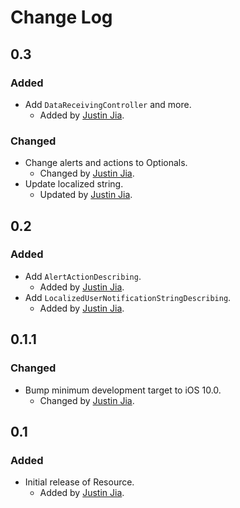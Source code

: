 # Change Log

## 0.3

### Added

- Add `DataReceivingController` and more.
    - Added by [Justin Jia](http://github.com/JustinJiaDev).

### Changed

- Change alerts and actions to Optionals.
    - Changed by [Justin Jia](http://github.com/JustinJiaDev).
- Update localized string.
    - Updated by [Justin Jia](http://github.com/JustinJiaDev).

## 0.2

### Added

- Add `AlertActionDescribing`.
    - Added by [Justin Jia](http://github.com/JustinJiaDev).
- Add `LocalizedUserNotificationStringDescribing`.
    - Added by [Justin Jia](http://github.com/JustinJiaDev).

## 0.1.1

### Changed

- Bump minimum development target to iOS 10.0.
    - Changed by [Justin Jia](http://github.com/JustinJiaDev).

## 0.1

### Added

- Initial release of Resource.
    - Added by [Justin Jia](http://github.com/JustinJiaDev).
